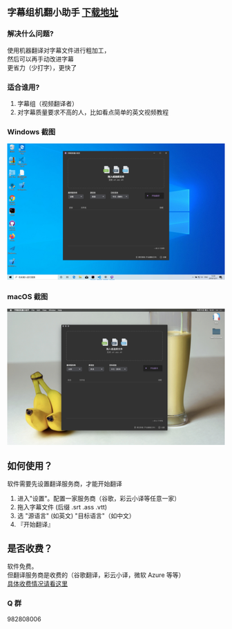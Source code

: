 ## 字幕组机翻小助手 [下载地址](https://github.com/1c7/Translate-Subtitle-File/releases/tag/1.0.2)

### 解决什么问题?
使用机器翻译对字幕文件进行粗加工，   
然后可以再手动改进字幕  
更省力（少打字），更快了

### 适合谁用?
1. 字幕组（视频翻译者）
2. 对字幕质量要求不高的人，比如看点简单的英文视频教程

### Windows 截图
<img src="./image/win.jpg">

### macOS 截图
<img src="./image/mac.jpg">


## 如何使用？
软件需要先设置翻译服务商，才能开始翻译

1. 进入"设置"。配置一家服务商（谷歌，彩云小译等任意一家） 
1. 拖入字幕文件 (后缀 .srt .ass .vtt)
2. 选 "源语言" (如英文) "目标语言"（如中文）
3. 『开始翻译』

## 是否收费？
软件免费。   
但翻译服务商是收费的（谷歌翻译，彩云小译，微软 Azure 等等）      
[具体收费情况请看这里](https://doc.translation-helper.1c7.me/folder/pricing/)

### Q 群 
982808006


<!--

### 同类软件/类似软件
（待我整理一下放这里或者放官网）


### 推荐工作流
1. 调整时间轴（此时只有英文字幕）
2. 用这个工具翻译
3. 翻译后得到的中文字幕，会加到文件后面（vtt格式除外）
  （打开 Aegisub 你会看到中文都在后半部分）此时可以按住 `Shift` 键，鼠标点击 第一行中文字幕 和 最后一行中文字幕，这就选中了所有中文字幕，然后可以修改 Style
（这样中文和英文的字幕样式就不一样了，你可以把中文调大字体，英文调小字体。或不同颜色等）
4. 继续人工翻译即可
-->
